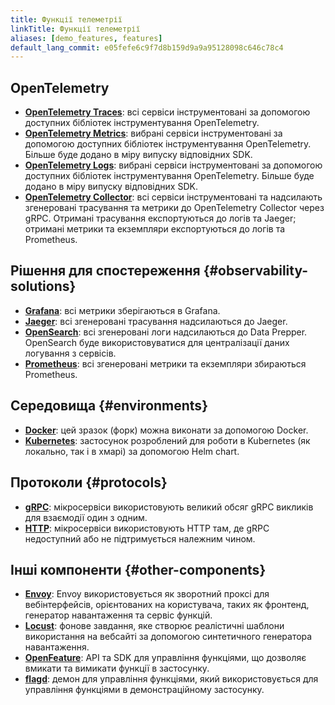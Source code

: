 ```yaml
---
title: Функції телеметрії
linkTitle: Функції телеметрії
aliases: [demo_features, features]
default_lang_commit: e05fefe6c9f7d8b159d9a9a95128098c646c78c4
---
```


## OpenTelemetry

- **[OpenTelemetry Traces](/docs/concepts/signals/traces/)**: всі сервіси інструментовані за допомогою доступних бібліотек інструментування OpenTelemetry.
- **[OpenTelemetry Metrics](/docs/concepts/signals/metrics/)**: вибрані сервіси інструментовані за допомогою доступних бібліотек інструментування OpenTelemetry. Більше буде додано в міру випуску відповідних SDK.
- **[OpenTelemetry Logs](/docs/concepts/signals/logs/)**: вибрані сервіси інструментовані за допомогою доступних бібліотек інструментування OpenTelemetry. Більше буде додано в міру випуску відповідних SDK.
- **[OpenTelemetry Collector](/docs/collector/)**: всі сервіси інструментовані та надсилають згенеровані трасування та метрики до OpenTelemetry Collector через gRPC. Отримані трасування експортуються до логів та Jaeger; отримані метрики та екземпляри експортуються до логів та Prometheus.

## Рішення для спостереження {#observability-solutions}

- **[Grafana](https://grafana.com/)**: всі метрики зберігаються в Grafana.
- **[Jaeger](https://www.jaegertracing.io/)**: всі згенеровані трасування надсилаються до Jaeger.
- **[OpenSearch](https://opensearch.org/)**: всі згенеровані логи надсилаються до Data Prepper. OpenSearch буде використовуватися для централізації даних логування з сервісів.
- **[Prometheus](https://prometheus.io/)**: всі згенеровані метрики та екземпляри збираються Prometheus.

## Середовища {#environments}

- **[Docker](https://docs.docker.com)**: цей зразок (форк) можна виконати за допомогою Docker.
- **[Kubernetes](https://kubernetes.io/)**: застосунок розроблений для роботи в Kubernetes (як локально, так і в хмарі) за допомогою Helm chart.

## Протоколи {#protocols}

- **[gRPC](https://grpc.io/)**: мікросервіси використовують великий обсяг gRPC викликів для взаємодії один з одним.
- **[HTTP](https://www.rfc-editor.org/rfc/rfc9110.html)**: мікросервіси використовують HTTP там, де gRPC недоступний або не підтримується належним чином.

## Інші компоненти {#other-components}

- **[Envoy](https://www.envoyproxy.io/)**: Envoy використовується як зворотний проксі для вебінтерфейсів, орієнтованих на користувача, таких як фронтенд, генератор навантаження та сервіс функцій.
- **[Locust](https://locust.io)**: фонове завдання, яке створює реалістичні шаблони використання на вебсайті за допомогою синтетичного генератора навантаження.
- **[OpenFeature](https://openfeature.dev)**: API та SDK для управління функціями, що дозволяє вмикати та вимикати функції в застосунку.
- **[flagd](https://flagd.dev)**: демон для управління функціями, який використовується для управління функціями в демонстраційному застосунку.
